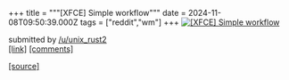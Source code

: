 +++
title = """[XFCE] Simple workflow"""
date = 2024-11-08T09:50:39.000Z
tags = ["reddit","wm"]
+++
[![[XFCE] Simple workflow](https://external-preview.redd.it/cXZlN3U4dWZnbnpkMQOoH-KLylWii-1Np9iaZDHCaMRuIalCNddhBu3RY0M7.png?width=640&crop=smart&auto=webp&s=e30b499b70f754da238273ec1539855311f2094e "[XFCE] Simple workflow")](https://www.reddit.com/r/unixporn/comments/1gmezkm/xfce_simple_workflow/)

submitted by [/u/unix\_rust2](https://www.reddit.com/user/unix_rust2)  
[\[link\]](https://v.redd.it/3sg919ufgnzd1) [\[comments\]](https://www.reddit.com/r/unixporn/comments/1gmezkm/xfce_simple_workflow/)

[[source]](https://www.reddit.com/r/unixporn/comments/1gmezkm/xfce_simple_workflow/)
